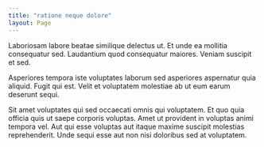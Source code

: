 ```yaml
---
title: "ratione neque dolore"
layout: Page
---
```

Laboriosam labore beatae similique delectus ut. Et unde ea mollitia consequatur sed. Laudantium quod consequatur maiores. Veniam suscipit et sed.
 Asperiores tempora iste voluptates laborum sed asperiores aspernatur quia aliquid. Fugit qui est. Velit et voluptatem molestiae ab ut eum earum deserunt sequi.
 Sit amet voluptates qui sed occaecati omnis qui voluptatem. Et quo quia officia quis ut saepe corporis voluptas. Amet ut provident in voluptas animi tempora vel. Aut qui esse voluptas aut itaque maxime suscipit molestias reprehenderit. Unde sequi esse aut non nisi doloribus sed at voluptatem.
